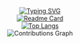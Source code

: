 <div align="center">
  <a href="https://git.io/typing-svg"><img src="https://readme-typing-svg.demolab.com?font=Fira+Code&size=25&pause=1000&width=435&lines=Hello+Welcome+to+yolosonder" alt="Typing SVG" />
  </a>
</div>

<div align="center">
	<a href=”https://github.com/anuraghazra/github-readme-stats>
		<img src="https://github-readme-stats.vercel.app/api?username=yolosonder" alt="Readme Card" />
	</a>
</div>

<div align="center">
    <a href="https://github.com/anuraghazra/github-readme-stats">
        <img src="https://github-readme-stats.vercel.app/api/top-langs/?username=yolosonder" alt="Top Langs" />
    </a>
</div>

<div align="center"> 
  <img src="https://github-readme-activity-graph-chi.vercel.app/graph?username=yolosonder" alt="Contributions Graph"/>
</div>
